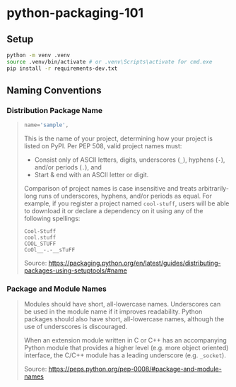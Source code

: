 # python-packaging-101

## Setup

```sh
python -m venv .venv
source .venv/bin/activate # or .venv\Scripts\activate for cmd.exe
pip install -r requirements-dev.txt
```

## Naming Conventions

### Distribution Package Name

> ```python
> name='sample',
> ```
>
> This is the name of your project, determining how your project is listed on PyPI. Per PEP 508, valid project names must:
>
> * Consist only of ASCII letters, digits, underscores (`_`), hyphens (`-`), and/or periods (`.`), and
> * Start & end with an ASCII letter or digit.
> 
> Comparison of project names is case insensitive and treats arbitrarily-long runs of underscores, hyphens, and/or periods as equal. For example, if you register a project named `cool-stuff`, users will be able to download it or declare a dependency on it using any of the following spellings:
>
> ```
> Cool-Stuff
> cool.stuff
> COOL_STUFF
> CoOl__-.-__sTuFF
> ```
>
> Source: https://packaging.python.org/en/latest/guides/distributing-packages-using-setuptools/#name

### Package and Module Names

> Modules should have short, all-lowercase names. Underscores can be used in the module name if it improves readability. Python packages should also have short, all-lowercase names, although the use of underscores is discouraged.
>
> When an extension module written in C or C++ has an accompanying Python module that provides a higher level (e.g. more object oriented) interface, the C/C++ module has a leading underscore (e.g. `_socket`).
>
> Source: https://peps.python.org/pep-0008/#package-and-module-names
